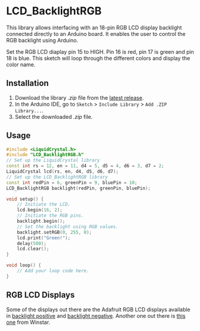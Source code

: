 # LCD_BacklightRGB

This library allows interfacing with an 18-pin RGB LCD display backlight connected directly to an Arduino board. It enables the user to control the RGB backlight using Arduino.

Set the RGB LCD diaplay pin 15 to HIGH. Pin 16 is red, pin 17 is green and pin 18 is blue. This sketch will loop through the different colors and display the color name.

## Installation

1. Download the library *.zip* file from the [latest release](https://github.com/felixthecat8a/LCD_BacklightRGB/releases/latest/).
2. In the Arduino IDE, go to `Sketch` > `Include Library` > `Add .ZIP Library...`.
3. Select the downloaded *.zip* file.

## Usage

```cpp
#include <LiquidCrystal.h>
#include "LCD_BacklightRGB.h"
// Set up the LiquidCrystal library
const int rs = 12, en = 11, d4 = 5, d5 = 4, d6 = 3, d7 = 2;
LiquidCrystal lcd(rs, en, d4, d5, d6, d7);
// Set up the LCD_BacklightRGB library
const int redPin = 6, greenPin = 9, bluePin = 10;
LCD_BacklightRGB backlight(redPin, greenPin, bluePin);

void setup() {
    // Initiate the LCD.
    lcd.begin(16, 2);
    // Initiate the RGB pins.
    backlight.begin();
    // Set the backlight using RGB values.
    backlight.setRGB(0, 255, 0);
    lcd.print("Green!");
    delay(500);
    lcd.clear();
}

void loop() {
    // Add your loop code here.
}
```
## RGB LCD Displays

Some of the displays out there are the Adafruit RGB LCD displays available in  [backlight positive](https://www.adafruit.com/product/398) and [backlight negative](https://www.adafruit.com/product/399). Another one out there is [this one](https://www.amazon.com/Character-Negative-Backlight-Arduino-projects/dp/B00CRSF37I) from Winstar.
